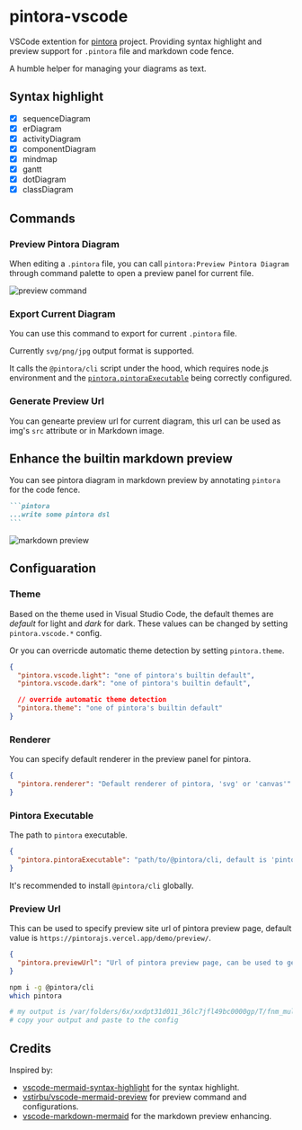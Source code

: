 # pintora-vscode

VSCode extention for [pintora](https://github.com/hikerpig/pintora) project. Providing syntax highlight and preview support for `.pintora` file and markdown code fence.

A humble helper for managing your diagrams as text.

## Syntax highlight

- [x] sequenceDiagram
- [x] erDiagram
- [x] activityDiagram
- [x] componentDiagram
- [x] mindmap
- [x] gantt
- [x] dotDiagram
- [x] classDiagram

## Commands

### Preview Pintora Diagram

When editing a `.pintora` file, you can call `pintora:Preview Pintora Diagram` through command palette to open a preview panel for current file.


![preview command](https://i.imgur.com/BmbbfwJ.png)

### Export Current Diagram

You can use this command to export for current `.pintora` file.

Currently `svg/png/jpg` output format is supported.

It calls the `@pintora/cli` script under the hood, which requires node.js environment and the [`pintora.pintoraExecutable`](#pintora-executable) being correctly configured.

### Generate Preview Url

You can genearte preview url for current diagram, this url can be used as img's `src` attribute or in Markdown image.


## Enhance the builtin markdown preview

You can see pintora diagram in markdown preview by annotating `pintora` for the code fence.

~~~markdown
```pintora
...write some pintora dsl
```
~~~

![markdown preview](https://i.imgur.com/kyQEexU.png)

## Configuaration

### Theme

Based on the theme used in Visual Studio Code, the default themes are *default* for light and *dark* for dark. These values can be changed by setting `pintora.vscode.*` config.

Or you can overricde automatic theme detection by setting `pintora.theme`.

```json
{
  "pintora.vscode.light": "one of pintora's builtin default",
  "pintora.vscode.dark": "one of pintora's builtin default",

  // override automatic theme detection
  "pintora.theme": "one of pintora's builtin default"
}
```

### Renderer

You can specify default renderer in the preview panel for pintora.

```json
{
  "pintora.renderer": "Default renderer of pintora, 'svg' or 'canvas'"
}
```

### Pintora Executable

The path to `pintora` executable.

```json
{
  "pintora.pintoraExecutable": "path/to/@pintora/cli, default is 'pintora'"
}
```

It's recommended to install `@pintora/cli` globally.

### Preview Url

This can be used to specify preview site url of pintora preview page, default value is `https://pintorajs.vercel.app/demo/preview/`.

```json
{
  "pintora.previewUrl": "Url of pintora preview page, can be used to generate preview url"
}
```

```sh
npm i -g @pintora/cli
which pintora

# my output is /var/folders/6x/xxdpt31d011_36lc7jfl49bc0000gp/T/fnm_multishells/33847_1642398161921/bin/pintora
# copy your output and paste to the config
```

## Credits

Inspired by:
- [vscode-mermaid-syntax-highlight](https://github.com/bpruitt-goddard/vscode-mermaid-syntax-highlight) for the syntax highlight.
- [vstirbu/vscode-mermaid-preview](https://github.com/vstirbu/vscode-mermaid-preview) for preview command and configurations.
- [vscode-markdown-mermaid](https://github.com/mjbvz/vscode-markdown-mermaid) for the markdown preview enhancing.
